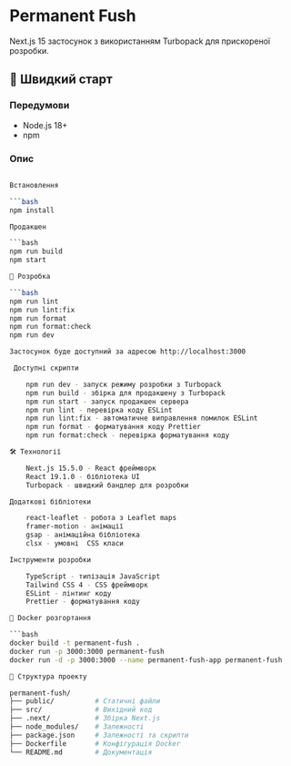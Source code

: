 # Permanent Fush

Next.js 15 застосунок з використанням Turbopack для прискореної розробки.

## 🚀 Швидкий старт

### Передумови

- Node.js 18+
- npm

### Опис


```bash

Встановлення

```bash
npm install

Продакшен

```bash
npm run build
npm start

🤝 Розробка

```bash
npm run lint
npm run lint:fix
npm run format
npm run format:check
npm run dev

Застосунок буде доступний за адресою http://localhost:3000

 Доступні скрипти

    npm run dev - запуск режиму розробки з Turbopack
    npm run build - збірка для продакшену з Turbopack
    npm run start - запуск продакшен сервера
    npm run lint - перевірка коду ESLint
    npm run lint:fix - автоматичне виправлення помилок ESLint
    npm run format - форматування коду Prettier
    npm run format:check - перевірка форматування коду

🛠 Технології

    Next.js 15.5.0 - React фреймворк
    React 19.1.0 - бібліотека UI
    Turbopack - швидкий бандлер для розробки

Додаткові бібліотеки

    react-leaflet - робота з Leaflet maps
    framer-motion - анімації
    gsap - анімаційна бібліотека
    clsx - умовні  CSS класи

Інструменти розробки

    TypeScript - типізація JavaScript
    Tailwind CSS 4 - CSS фреймворк
    ESLint - лінтинг коду
    Prettier - форматування коду

🐳 Docker розгортання

```bash
docker build -t permanent-fush .
docker run -p 3000:3000 permanent-fush
docker run -d -p 3000:3000 --name permanent-fush-app permanent-fush

📁 Структура проекту

permanent-fush/
├── public/          # Статичні файли
├── src/             # Вихідний код
├── .next/           # Збірка Next.js
├── node_modules/    # Залежності
├── package.json     # Залежності та скрипти
├── Dockerfile       # Конфігурація Docker
└── README.md        # Документація